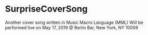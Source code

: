 # SurpriseCoverSong
Another cover song written in Music Macro Language (MML)
Will be performed live on May 17, 2019 @ Berlin Bar, New York, NY 10009
